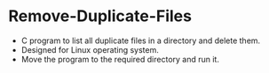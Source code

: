 # Remove-Duplicate-Files

- C program to list all duplicate files in a directory and delete them.
- Designed for Linux operating system.
- Move the program to the required directory and run it.

